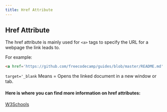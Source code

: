 ```yaml
---
title: Href Attribute
---
```

## Href Attribute

The href attribute is mainly used for `<a>` tags to specify the URL for a webpage the link leads to.

For example:
```html
<a href='https://github.com/freecodecamp/guides/blob/master/README.md' target='_blank' rel='nofollow'>
```
`target='_blank` Means =  Opens the linked document in a new window or tab.

#### Here is where you can find more information on href attributes:
<a href='https://www.w3schools.com/tags/att_href.asp' target='_blank' rel='nofollow'>W3Schools</a>

